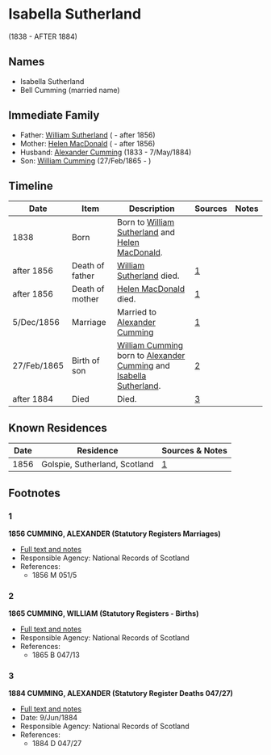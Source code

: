 ﻿---
layout: person
subject_key: i79967653
permalink: /people/i79967653
---

# Isabella Sutherland
(1838 - AFTER 1884)

## Names

* Isabella Sutherland
* Bell Cumming (married name)

## Immediate Family

* Father: [William Sutherland](./@72992640@-william-sutherland-b-d1856.md) ( - after 1856)
* Mother: [Helen MacDonald](./@83660564@-helen-macdonald-b-d1856.md) ( - after 1856)
* Husband: [Alexander Cumming](./@7028096@-alexander-cumming-b1833-d1884-5-7.md) (1833 - 7/May/1884)
* Son: [William Cumming](./@90082380@-william-cumming-b1865-2-27-d.md) (27/Feb/1865 - )

## Timeline

Date | Item | Description | Sources | Notes
---|---|---|---|---
1838 | Born | Born to [William Sutherland](./@72992640@-william-sutherland-b-d1856.md) and [Helen MacDonald](./@83660564@-helen-macdonald-b-d1856.md). |  | 
after 1856 | Death of father | [William Sutherland](./@72992640@-william-sutherland-b-d1856.md) died. | [1](#1) | 
after 1856 | Death of mother | [Helen MacDonald](./@83660564@-helen-macdonald-b-d1856.md) died. | [1](#1) | 
5/Dec/1856 | Marriage | Married to [Alexander Cumming](./@7028096@-alexander-cumming-b1833-d1884-5-7.md)  | [1](#1) | 
27/Feb/1865 | Birth of son | [William Cumming](./@90082380@-william-cumming-b1865-2-27-d.md) born to [Alexander Cumming](./@7028096@-alexander-cumming-b1833-d1884-5-7.md) and [Isabella Sutherland](./@79967653@-isabella-sutherland-b1838-d1884.md). | [2](#2) | 
after 1884 | Died | Died. | [3](#3) | 

## Known Residences

Date | Residence | Sources & Notes
---|---|---
1856 | Golspie, Sutherland, Scotland | [1](#1)

## Footnotes

### 1

**1856 CUMMING, ALEXANDER (Statutory Registers Marriages)**

* [Full text and notes](../sources/@68937264@-1856-cumming,-alexander-statutory-registers-marriages-.md)
* Responsible Agency: National Records of Scotland
* References: 
  * 1856 M 051/5

### 2

**1865 CUMMING, WILLIAM (Statutory Registers - Births)**

* [Full text and notes](../sources/@65409036@-1865-cumming,-william-statutory-registers-births-.md)
* Responsible Agency: National Records of Scotland
* References: 
  * 1865 B 047/13

### 3

**1884 CUMMING, ALEXANDER (Statutory Register Deaths 047/27)**

* [Full text and notes](../sources/@82952138@-1884-cumming,-alexander-statutory-register-deaths-047-27-.md)
* Date: 9/Jun/1884
* Responsible Agency: National Records of Scotland
* References: 
  * 1884 D 047/27

